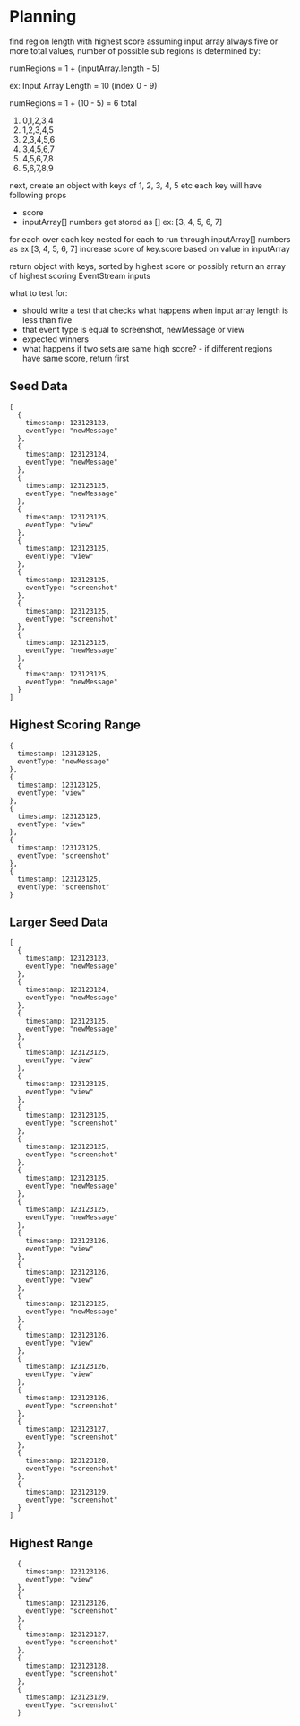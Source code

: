 # Planning

find region length with highest score
assuming input array always five or more total values, number of possible sub regions is determined by:

numRegions = 1 + (inputArray.length - 5)

ex:
Input Array Length = 10 (index 0 - 9)

numRegions = 1 + (10 - 5) = 6 total

1. 0,1,2,3,4
2. 1,2,3,4,5
3. 2,3,4,5,6
4. 3,4,5,6,7
5. 4,5,6,7,8
6. 5,6,7,8,9


next, create an object with keys of 1, 2, 3, 4, 5 etc
each key will have following props
  - score
  - inputArray[] numbers get stored as [] ex: [3, 4, 5, 6, 7]


for each over each key
  nested for each to run through inputArray[] numbers as ex:[3, 4, 5, 6, 7]
    increase score of key.score based on value in inputArray

return object with keys, sorted by highest score
or possibly
return an array of highest scoring EventStream inputs


what to test for:
- should write a test that checks what happens when input array length is less than five
- that event type is equal to screenshot, newMessage or view
- expected winners
- what happens if two sets are same high score? - if different regions have same score, return first

## Seed Data

    [
      {
        timestamp: 123123123,
        eventType: "newMessage"
      },
      {
        timestamp: 123123124,
        eventType: "newMessage"
      },
      {
        timestamp: 123123125,
        eventType: "newMessage"
      },
      {
        timestamp: 123123125,
        eventType: "view"
      },
      {
        timestamp: 123123125,
        eventType: "view"
      },
      {
        timestamp: 123123125,
        eventType: "screenshot"
      },
      {
        timestamp: 123123125,
        eventType: "screenshot"
      },
      {
        timestamp: 123123125,
        eventType: "newMessage"
      },
      {
        timestamp: 123123125,
        eventType: "newMessage"
      }
    ]

## Highest Scoring Range
    {
      timestamp: 123123125,
      eventType: "newMessage"
    },
    {
      timestamp: 123123125,
      eventType: "view"
    },
    {
      timestamp: 123123125,
      eventType: "view"
    },
    {
      timestamp: 123123125,
      eventType: "screenshot"
    },
    {
      timestamp: 123123125,
      eventType: "screenshot"
    }



## Larger Seed Data

    [
      {
        timestamp: 123123123,
        eventType: "newMessage"
      },
      {
        timestamp: 123123124,
        eventType: "newMessage"
      },
      {
        timestamp: 123123125,
        eventType: "newMessage"
      },
      {
        timestamp: 123123125,
        eventType: "view"
      },
      {
        timestamp: 123123125,
        eventType: "view"
      },
      {
        timestamp: 123123125,
        eventType: "screenshot"
      },
      {
        timestamp: 123123125,
        eventType: "screenshot"
      },
      {
        timestamp: 123123125,
        eventType: "newMessage"
      },
      {
        timestamp: 123123125,
        eventType: "newMessage"
      },
      {
        timestamp: 123123126,
        eventType: "view"
      },
      {
        timestamp: 123123126,
        eventType: "view"
      },
      {
        timestamp: 123123125,
        eventType: "newMessage"
      },
      {
        timestamp: 123123126,
        eventType: "view"
      },
      {
        timestamp: 123123126,
        eventType: "view"
      },
      {
        timestamp: 123123126,
        eventType: "screenshot"
      },
      {
        timestamp: 123123127,
        eventType: "screenshot"
      },
      {
        timestamp: 123123128,
        eventType: "screenshot"
      },
      {
        timestamp: 123123129,
        eventType: "screenshot"
      }
    ]

## Highest Range
      {
        timestamp: 123123126,
        eventType: "view"
      },
      {
        timestamp: 123123126,
        eventType: "screenshot"
      },
      {
        timestamp: 123123127,
        eventType: "screenshot"
      },
      {
        timestamp: 123123128,
        eventType: "screenshot"
      },
      {
        timestamp: 123123129,
        eventType: "screenshot"
      }
